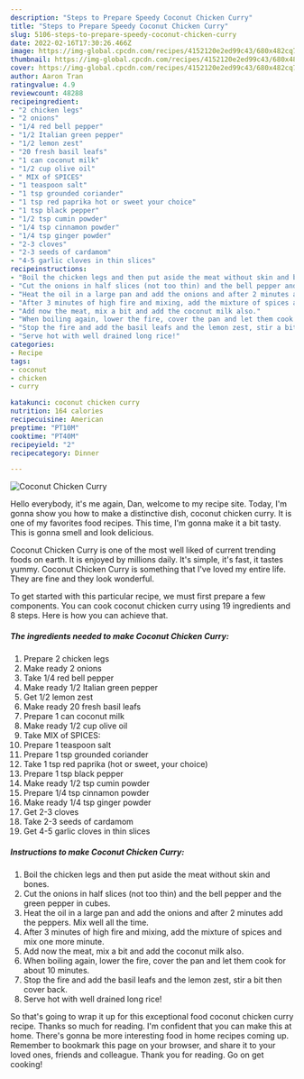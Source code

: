 ```yaml
---
description: "Steps to Prepare Speedy Coconut Chicken Curry"
title: "Steps to Prepare Speedy Coconut Chicken Curry"
slug: 5106-steps-to-prepare-speedy-coconut-chicken-curry
date: 2022-02-16T17:30:26.466Z
image: https://img-global.cpcdn.com/recipes/4152120e2ed99c43/680x482cq70/coconut-chicken-curry-recipe-main-photo.jpg
thumbnail: https://img-global.cpcdn.com/recipes/4152120e2ed99c43/680x482cq70/coconut-chicken-curry-recipe-main-photo.jpg
cover: https://img-global.cpcdn.com/recipes/4152120e2ed99c43/680x482cq70/coconut-chicken-curry-recipe-main-photo.jpg
author: Aaron Tran
ratingvalue: 4.9
reviewcount: 48288
recipeingredient:
- "2 chicken legs"
- "2 onions"
- "1/4 red bell pepper"
- "1/2 Italian green pepper"
- "1/2 lemon zest"
- "20 fresh basil leafs"
- "1 can coconut milk"
- "1/2 cup olive oil"
- " MIX of SPICES"
- "1 teaspoon salt"
- "1 tsp grounded coriander"
- "1 tsp red paprika hot or sweet your choice"
- "1 tsp black pepper"
- "1/2 tsp cumin powder"
- "1/4 tsp cinnamon powder"
- "1/4 tsp ginger powder"
- "2-3 cloves"
- "2-3 seeds of cardamom"
- "4-5 garlic cloves in thin slices"
recipeinstructions:
- "Boil the chicken legs and then put aside the meat without skin and bones."
- "Cut the onions in half slices (not too thin) and the bell pepper and the green pepper in cubes."
- "Heat the oil in a large pan and add the onions and after 2 minutes add the peppers. Mix well all the time."
- "After 3 minutes of high fire and mixing, add the mixture of spices and mix one more minute."
- "Add now the meat, mix a bit and add the coconut milk also."
- "When boiling again, lower the fire, cover the pan and let them cook for about 10 minutes."
- "Stop the fire and add the basil leafs and the lemon zest, stir a bit then cover back."
- "Serve hot with well drained long rice!"
categories:
- Recipe
tags:
- coconut
- chicken
- curry

katakunci: coconut chicken curry 
nutrition: 164 calories
recipecuisine: American
preptime: "PT10M"
cooktime: "PT40M"
recipeyield: "2"
recipecategory: Dinner

---
```



![Coconut Chicken Curry](https://img-global.cpcdn.com/recipes/4152120e2ed99c43/680x482cq70/coconut-chicken-curry-recipe-main-photo.jpg)

Hello everybody, it's me again, Dan, welcome to my recipe site. Today, I'm gonna show you how to make a distinctive dish, coconut chicken curry. It is one of my favorites food recipes. This time, I'm gonna make it a bit tasty. This is gonna smell and look delicious.

Coconut Chicken Curry is one of the most well liked of current trending foods on earth. It is enjoyed by millions daily. It's simple, it's fast, it tastes yummy. Coconut Chicken Curry is something that I've loved my entire life. They are fine and they look wonderful.




To get started with this particular recipe, we must first prepare a few components. You can cook coconut chicken curry using 19 ingredients and 8 steps. Here is how you can achieve that.

<!--inarticleads1-->

##### The ingredients needed to make Coconut Chicken Curry:

1. Prepare 2 chicken legs
1. Make ready 2 onions
1. Take 1/4 red bell pepper
1. Make ready 1/2 Italian green pepper
1. Get 1/2 lemon zest
1. Make ready 20 fresh basil leafs
1. Prepare 1 can coconut milk
1. Make ready 1/2 cup olive oil
1. Take  MIX of SPICES:
1. Prepare 1 teaspoon salt
1. Prepare 1 tsp grounded coriander
1. Take 1 tsp red paprika (hot or sweet, your choice)
1. Prepare 1 tsp black pepper
1. Make ready 1/2 tsp cumin powder
1. Prepare 1/4 tsp cinnamon powder
1. Make ready 1/4 tsp ginger powder
1. Get 2-3 cloves
1. Take 2-3 seeds of cardamom
1. Get 4-5 garlic cloves in thin slices




<!--inarticleads2-->

##### Instructions to make Coconut Chicken Curry:

1. Boil the chicken legs and then put aside the meat without skin and bones.
1. Cut the onions in half slices (not too thin) and the bell pepper and the green pepper in cubes.
1. Heat the oil in a large pan and add the onions and after 2 minutes add the peppers. Mix well all the time.
1. After 3 minutes of high fire and mixing, add the mixture of spices and mix one more minute.
1. Add now the meat, mix a bit and add the coconut milk also.
1. When boiling again, lower the fire, cover the pan and let them cook for about 10 minutes.
1. Stop the fire and add the basil leafs and the lemon zest, stir a bit then cover back.
1. Serve hot with well drained long rice!




So that's going to wrap it up for this exceptional food coconut chicken curry recipe. Thanks so much for reading. I'm confident that you can make this at home. There's gonna be more interesting food in home recipes coming up. Remember to bookmark this page on your browser, and share it to your loved ones, friends and colleague. Thank you for reading. Go on get cooking!
